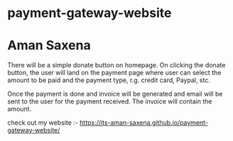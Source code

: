 # payment-gateway-website
# Aman Saxena

There will be a simple donate button on homepage. On clicking the donate button, 
the user will land on the payment page where user can select the amount to be paid and the payment type, r.g. credit card, Paypal, stc.

Once the payment is done and invoice will be generated and email will be sent to the user for the payment received. The invoice will contain the amount.

check out my website :- https://its-aman-saxena.github.io/payment-gateway-website/
